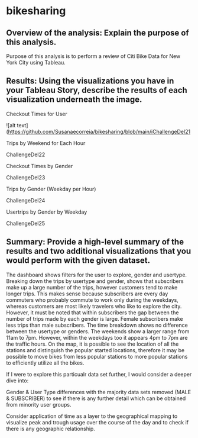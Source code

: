 # bikesharing

## Overview of the analysis: Explain the purpose of this analysis.

Purpose of this analysis is to perform a review of Citi Bike Data for New York City using Tableau.


## Results: Using the visualizations you have in your Tableau Story, describe the results of each visualization underneath the image.


Checkout Times for User

![alt text](https://github.com/Susanaecorreia/bikesharing/blob/main/iChallengeDel21

 
Trips by Weekend for Each Hour

ChallengeDel22

Checkout Times by Gender

ChallengeDel23

Trips by Gender (Weekday per Hour)

ChallengeDel24

Usertrips by Gender by Weekday

ChallengeDel25

## Summary: Provide a high-level summary of the results and two additional visualizations that you would perform with the given dataset.

The dashboard shows filters for the user to explore, gender and usertype. Breaking down the trips by usertype and gender, shows that subscribers make up a large number of the trips, however customers tend to make longer trips. This makes sense because subscribers are every day commuters who probably commute to work only during the weekdays, whereas customers are most likely travelers who like to explore the city. However, it must be noted that within subscribers the gap between the number of trips made by each gender is large. Female subscribers make less trips than male subscribers. The time breakdown shows no difference between the usertype or genders. The weekends show a larger range from 11am to 7pm. However, within the weekdays too it appears 4pm to 7pm are the traffic hours. On the map, it is possible to see the location of all the stations and distinguish the popular started locations, therefore it may be possible to move bikes from less popular stations to more popular stations to efficiently utilize all the bikes.

If I were to explore this particualr data set further, I would consider a deeper dive into:

Gender & User Type differences with the majority data sets removed (MALE & SUBSCRIBER) to see if there is any further detail which can be obtained from minority user groups.

Consider application of time as a layer to the geographical mapping to visualize peak and trough usage over the course of the day and to check if there is any geographic relationship.
